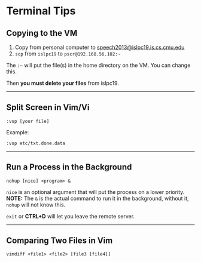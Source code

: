 # Terminal Tips #

## Copying to the VM ##
  1. Copy from personal computer to speech2013@islpc19.is.cs.cmu.edu
  1. `scp` from `islpc19` to `pscr@192.168.56.102:~`

The `:~` will put the file(s) in the home directory on the VM. You can change this.

Then **you must delete your files** from islpc19.


---

## Split Screen in Vim/Vi ##
```
:vsp [your file]
```

Example:
```
:vsp etc/txt.done.data
```


---

## Run a Process in the Background ##
```
nohup [nice] <program> &
```

`nice` is an optional argument that will put the process on a lower priority.
**NOTE:** The `&` is the actual command to run it in the background, without it, `nohup` will not know this.

`exit` or **CTRL+D** will let you leave the remote server.


---

## Comparing Two Files in Vim ##
```
vimdiff <file1> <file2> [file3 [file4]]
```